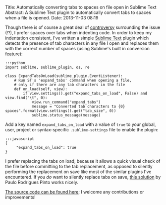 Title: Automatically converting tabs to spaces on file open in Sublime Text
Abstract: A Sublime Text plugin to automatically convert tabs to spaces when a file is opened.
Date: 2013-11-03 08:19

Though there is of course a great deal of [controversy](http://programmers.stackexchange.com/questions/57/tabs-versus-spaceswhat-is-the-proper-indentation-character-for-everything-in-e) surrounding the issue (!?), I prefer spaces over tabs when indenting code. In order to keep my indentation consistent, I've written a simple [Sublime Text](http://www.sublimetext.com/) plugin which detects the presence of tab characters in any file I open and replaces them with the correct number of spaces (using Sublime's built in conversion feature):

    :::python
    import sublime, sublime_plugin, os, re

    class ExpandTabsOnLoad(sublime_plugin.EventListener):
        # Run ST's 'expand_tabs' command when opening a file,
        # only if there are any tab characters in the file
        def on_load(self, view):
            if view.settings().get("expand_tabs_on_load", False) and view.find("\t", 0):
                view.run_command("expand_tabs")
                message = "Converted tab characters to {0} spaces".format(view.settings().get("tab_size", 0))
                sublime.status_message(message)

Add a key named `expand_tabs_on_load` with a value of `true` to your global, user, project or syntax-specific `.sublime-settings` file to enable the plugin:

	:::javascript
    {
         "expand_tabs_on_load": true
    }

I prefer replacing the tabs on load, because it allows a quick visual check of the file before committing to the tab replacement, as opposed to silently performing the replacement on save like most of the similar plugins I've encountered. If you _do_ want to silently replace tabs on save, [this solution](https://coderwall.com/p/zvyg7a) by Paulo Rodrigues Pinto works nicely.

[The source code can be found here](https://github.com/markashleybell/ExpandTabsOnLoad); I welcome any contributions or improvements!